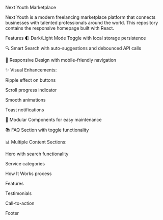 Next Youth Marketplace

Next Youth is a modern freelancing marketplace platform that connects businesses with talented professionals around the world. This repository contains the responsive homepage built with React.

Features
🌓 Dark/Light Mode Toggle with local storage persistence

🔍 Smart Search with auto-suggestions and debounced API calls

📱 Responsive Design with mobile-friendly navigation

✨ Visual Enhancements:

Ripple effect on buttons

Scroll progress indicator

Smooth animations

Toast notifications

🧩 Modular Components for easy maintenance

📚 FAQ Section with toggle functionality

📊 Multiple Content Sections:

Hero with search functionality

Service categories

How It Works process

Features

Testimonials

Call-to-action

Footer
